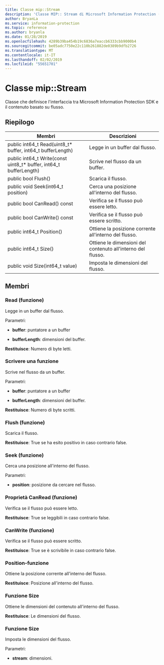 ```yaml
---
title: Classe mip::Stream
description: 'Classe MIP:: Stream di Microsoft Information Protection (MIP) SDK vengono documentate.'
author: BryanLa
ms.service: information-protection
ms.topic: reference
ms.author: bryanla
ms.date: 01/28/2019
ms.openlocfilehash: 4289b39ba454b19c6836a7eaccb6333cbb9000b4
ms.sourcegitcommit: be05adc7750e22c110b261882de0389b9dfb2726
ms.translationtype: MT
ms.contentlocale: it-IT
ms.lasthandoff: 02/02/2019
ms.locfileid: "55651701"
---
```

# <a name="class-mipstream"></a>Classe mip::Stream 
Classe che definisce l'interfaccia tra Microsoft Information Protection SDK e il contenuto basato su flusso.
  
## <a name="summary"></a>Riepilogo
 Membri                        | Descrizioni                                
--------------------------------|---------------------------------------------
public int64_t Read(uint8_t* buffer, int64_t bufferLength)  |  Legge in un buffer dal flusso.
public int64_t Write(const uint8_t* buffer, int64_t bufferLength)  |  Scrive nel flusso da un buffer.
public bool Flush()  |  Scarica il flusso.
public void Seek(int64_t position)  |  Cerca una posizione all'interno del flusso.
public bool CanRead() const  |  Verifica se il flusso può essere letto.
public bool CanWrite() const  |  Verifica se il flusso può essere scritto.
public int64_t Position()  |  Ottiene la posizione corrente all'interno del flusso.
public int64_t Size()  |  Ottiene le dimensioni del contenuto all'interno del flusso.
public void Size(int64_t value)  |  Imposta le dimensioni del flusso.
  
## <a name="members"></a>Membri
  
### <a name="read-function"></a>Read (funzione)
Legge in un buffer dal flusso.

Parametri:  
* **buffer**: puntatore a un buffer 


* **bufferLength**: dimensioni del buffer. 



  
**Restituisce**: Numero di byte letti.
  
### <a name="write-function"></a>Scrivere una funzione
Scrive nel flusso da un buffer.

Parametri:  
* **buffer**: puntatore a un buffer 


* **bufferLength**: dimensioni del buffer. 



  
**Restituisce**: Numero di byte scritti.
  
### <a name="flush-function"></a>Flush (funzione)
Scarica il flusso.

  
**Restituisce**: True se ha esito positivo in caso contrario false.
  
### <a name="seek-function"></a>Seek (funzione)
Cerca una posizione all'interno del flusso.

Parametri:  
* **position**: posizione da cercare nel flusso.


  
### <a name="canread-function"></a>Proprietà CanRead (funzione)
Verifica se il flusso può essere letto.

  
**Restituisce**: True se leggibili in caso contrario false.
  
### <a name="canwrite-function"></a>CanWrite (funzione)
Verifica se il flusso può essere scritto.

  
**Restituisce**: True se è scrivibile in caso contrario false.
  
### <a name="position-function"></a>Position-funzione
Ottiene la posizione corrente all'interno del flusso.

  
**Restituisce**: Posizione all'interno del flusso.
  
### <a name="size-function"></a>Funzione Size
Ottiene le dimensioni del contenuto all'interno del flusso.

  
**Restituisce**: Le dimensioni del flusso.
  
### <a name="size-function"></a>Funzione Size
Imposta le dimensioni del flusso.

Parametri:  
* **stream**: dimensioni.

